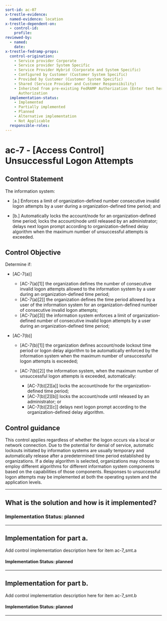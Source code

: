 ```yaml
---
sort-id: ac-07
x-trestle-evidence:
  named-evidence: location
x-trestle-dependent-on:
  - control-id:
    profile:
reviewed-by:
  - named:
    date:
x-trestle-fedramp-props:
  control-origination:
    - Service provider Corporate
    - Service provider System Specific
    - Service Provider Hybrid (Corporate and System Specific)
    - Configured by Customer (Customer System Specific)
    - Provided by Customer (Customer System Specific)
    - Shared (Service Provider and Customer Responsibility)
    - Inherited from pre-existing FedRAMP Authorization [Enter text here], Date of
      Authorization
  implementation-status:
    - Implemented
    - Partially implemented
    - Planned
    - Alternative implementation
    - Not Applicable
  responsible-roles:
---
```


# ac-7 - \[Access Control\] Unsuccessful Logon Attempts

## Control Statement

The information system:

- \[a.\] Enforces a limit of organization-defined number consecutive invalid logon attempts by a user during a organization-defined time period; and

- \[b.\] Automatically locks the account/node for an organization-defined time period; locks the account/node until released by an administrator; delays next logon prompt according to organization-defined delay algorithm when the maximum number of unsuccessful attempts is exceeded.

## Control Objective

Determine if:

- \[AC-7(a)\]

  - \[AC-7(a)[1]\] the organization defines the number of consecutive invalid logon attempts allowed to the information system by a user during an organization-defined time period;
  - \[AC-7(a)[2]\] the organization defines the time period allowed by a user of the information system for an organization-defined number of consecutive invalid logon attempts;
  - \[AC-7(a)[3]\] the information system enforces a limit of organization-defined number of consecutive invalid logon attempts by a user during an organization-defined time period;

- \[AC-7(b)\]

  - \[AC-7(b)[1]\] the organization defines account/node lockout time period or logon delay algorithm to be automatically enforced by the information system when the maximum number of unsuccessful logon attempts is exceeded;
  - \[AC-7(b)[2]\] the information system, when the maximum number of unsuccessful logon attempts is exceeded, automatically:

    - \[AC-7(b)[2][a]\] locks the account/node for the organization-defined time period;
    - \[AC-7(b)[2][b]\] locks the account/node until released by an administrator; or
    - \[AC-7(b)[2][c]\] delays next logon prompt according to the organization-defined delay algorithm.

## Control guidance

This control applies regardless of whether the logon occurs via a local or network connection. Due to the potential for denial of service, automatic lockouts initiated by information systems are usually temporary and automatically release after a predetermined time period established by organizations. If a delay algorithm is selected, organizations may choose to employ different algorithms for different information system components based on the capabilities of those components. Responses to unsuccessful logon attempts may be implemented at both the operating system and the application levels.

______________________________________________________________________

## What is the solution and how is it implemented?

### Implementation Status: planned

______________________________________________________________________

## Implementation for part a.

Add control implementation description here for item ac-7_smt.a

#### Implementation Status: planned

______________________________________________________________________

## Implementation for part b.

Add control implementation description here for item ac-7_smt.b

#### Implementation Status: planned

______________________________________________________________________
